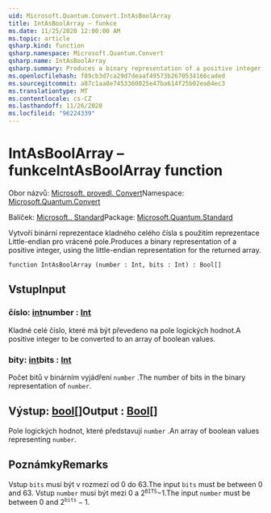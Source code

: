 ```yaml
---
uid: Microsoft.Quantum.Convert.IntAsBoolArray
title: IntAsBoolArray – funkce
ms.date: 11/25/2020 12:00:00 AM
ms.topic: article
qsharp.kind: function
qsharp.namespace: Microsoft.Quantum.Convert
qsharp.name: IntAsBoolArray
qsharp.summary: Produces a binary representation of a positive integer, using the little-endian representation for the returned array.
ms.openlocfilehash: f89cb3d7ca29d7deaaf49573b2670534166caded
ms.sourcegitcommit: a87c1aa8e7453360025e47ba614f25b02ea84ec3
ms.translationtype: MT
ms.contentlocale: cs-CZ
ms.lasthandoff: 11/26/2020
ms.locfileid: "96224339"
---
```

# <a name="intasboolarray-function"></a><span data-ttu-id="b3226-102">IntAsBoolArray – funkce</span><span class="sxs-lookup"><span data-stu-id="b3226-102">IntAsBoolArray function</span></span>

<span data-ttu-id="b3226-103">Obor názvů: [Microsoft. provedl. Convert](xref:Microsoft.Quantum.Convert)</span><span class="sxs-lookup"><span data-stu-id="b3226-103">Namespace: [Microsoft.Quantum.Convert](xref:Microsoft.Quantum.Convert)</span></span>

<span data-ttu-id="b3226-104">Balíček: [Microsoft.. Standard](https://nuget.org/packages/Microsoft.Quantum.Standard)</span><span class="sxs-lookup"><span data-stu-id="b3226-104">Package: [Microsoft.Quantum.Standard](https://nuget.org/packages/Microsoft.Quantum.Standard)</span></span>


<span data-ttu-id="b3226-105">Vytvoří binární reprezentace kladného celého čísla s použitím reprezentace Little-endian pro vrácené pole.</span><span class="sxs-lookup"><span data-stu-id="b3226-105">Produces a binary representation of a positive integer, using the little-endian representation for the returned array.</span></span>

```qsharp
function IntAsBoolArray (number : Int, bits : Int) : Bool[]
```


## <a name="input"></a><span data-ttu-id="b3226-106">Vstup</span><span class="sxs-lookup"><span data-stu-id="b3226-106">Input</span></span>

### <a name="number--int"></a><span data-ttu-id="b3226-107">číslo: [int](xref:microsoft.quantum.lang-ref.int)</span><span class="sxs-lookup"><span data-stu-id="b3226-107">number : [Int](xref:microsoft.quantum.lang-ref.int)</span></span>

<span data-ttu-id="b3226-108">Kladné celé číslo, které má být převedeno na pole logických hodnot.</span><span class="sxs-lookup"><span data-stu-id="b3226-108">A positive integer to be converted to an array of boolean values.</span></span>


### <a name="bits--int"></a><span data-ttu-id="b3226-109">bity: [int](xref:microsoft.quantum.lang-ref.int)</span><span class="sxs-lookup"><span data-stu-id="b3226-109">bits : [Int](xref:microsoft.quantum.lang-ref.int)</span></span>

<span data-ttu-id="b3226-110">Počet bitů v binárním vyjádření `number` .</span><span class="sxs-lookup"><span data-stu-id="b3226-110">The number of bits in the binary representation of `number`.</span></span>



## <a name="output--bool"></a><span data-ttu-id="b3226-111">Výstup: [bool](xref:microsoft.quantum.lang-ref.bool)[]</span><span class="sxs-lookup"><span data-stu-id="b3226-111">Output : [Bool](xref:microsoft.quantum.lang-ref.bool)[]</span></span>

<span data-ttu-id="b3226-112">Pole logických hodnot, které představují `number` .</span><span class="sxs-lookup"><span data-stu-id="b3226-112">An array of boolean values representing `number`.</span></span>

## <a name="remarks"></a><span data-ttu-id="b3226-113">Poznámky</span><span class="sxs-lookup"><span data-stu-id="b3226-113">Remarks</span></span>

<span data-ttu-id="b3226-114">Vstup `bits` musí být v rozmezí od 0 do 63.</span><span class="sxs-lookup"><span data-stu-id="b3226-114">The input `bits` must be between 0 and 63.</span></span>
<span data-ttu-id="b3226-115">Vstup `number` musí být mezi 0 a $2 ^ {\texttt{BITS}}-$1.</span><span class="sxs-lookup"><span data-stu-id="b3226-115">The input `number` must be between 0 and $2^{\texttt{bits}} - 1$.</span></span>